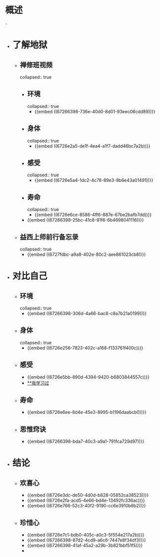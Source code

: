 # 概述
	-
- # 了解地狱
	- ## 禅修班视频
	  collapsed:: true
		- ## 环境
		  collapsed:: true
			- {{embed ((67266398-736e-40d0-8d01-93eec06cdd89))}}
		- ## 身体
		  collapsed:: true
			- {{embed ((6726e2a5-de1f-4ea4-a1f7-dadd46bc7a2b))}}
		- ## 感受
		  collapsed:: true
			- {{embed ((6726e5a4-1dc2-4c78-89e3-8b6e43a01491))}}
		- ## 寿命
		  collapsed:: true
			- {{embed ((6726e6ce-8586-4ff6-887e-67be2bafb7dd))}}
		- {{embed ((67266398-25bc-41c8-91f6-6b4698041116))}}
	- ## 益西上师前行备忘录
	  collapsed:: true
		- {{embed ((6727fdbc-a9a8-402e-80c2-aee861023cb8))}}
- # 对比自己
	- ## 环境
	  collapsed:: true
		- {{embed ((67266398-306d-4a66-bac8-c8a7b21a0199))}}
	- ## 身体
	  collapsed:: true
		- {{embed ((6726e256-7823-402c-a168-f133761f400c))}}
	- ## 感受
		- {{embed ((6726e5bb-890d-4394-9420-b6803844557c))}}
		- [**我学习过](((6726648e-26f1-4cbb-a454-2d987cf0700a)))
	- ## 寿命
		- {{embed ((6726e6ee-8d4e-45e3-8995-b1196daabcb0))}}
	- ## 思惟窍诀
		- {{embed ((67266398-bda7-40c3-a9a1-791fca729d97))}}
- # 结论
	- ## 欢喜心
		- {{embed ((6726e3dc-de50-4d0d-b828-05852ca38523))}}
		- {{embed ((6726e2fa-acd5-4e66-bd4e-13492fc336ac))}}
		- {{embed ((6726e766-52c3-40f2-9190-cc6e3910b8b2))}}
	- ## 珍惜心
		- {{embed ((6726e7c1-bdb0-405c-a0c3-5f554e217a2b))}}
		- {{embed ((67266398-87d2-4cd9-a6c6-7447e8f34df3))}}
		- {{embed ((67266398-41af-45a2-a29b-3b821bbf51f5))}}
		-